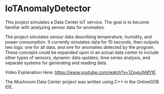 # IoTAnomalyDetector

This project simulates a Data Center IoT service. The goal is to become familiar with analyzing sensor data for anomalies.

The project simulates sensor data describing temperature, humidity, and power consumption. It currently simulates data for 10 seconds, then outputs two logs: one for all data, and one for anomalies detected by the program.
These concepts could be expanded upon in an actual data center to include other types of sensors, dynamic data updates, time series analysis, and separate systems for generating and reading data.

Video Explanation Here: https://www.youtube.com/watch?v=1ZsypJhMYtE 

The Mushroom Data Center project was written using C++ in the OnlineGDB IDE.

